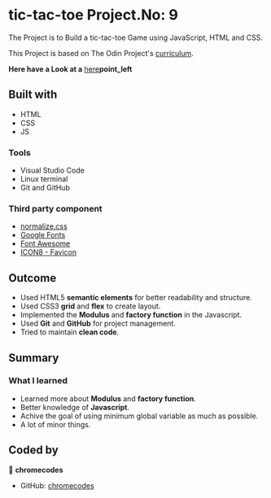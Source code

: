 # tic-tac-toe Project.No: 9

The Project is to Build a tic-tac-toe Game using JavaScript, HTML and CSS.

This Project is based on The Odin Project's [curriculum](https://www.theodinproject.com/lessons/node-path-javascript-tic-tac-toe).

**Here have a Look at a** [ here](https://chromecodes.github.io/tic-tac-toe/)**point_left**

## Built with

- HTML
- CSS
- JS

### Tools

- Visual Studio Code
- Linux terminal
- Git and GitHub

### Third party component

- [normalize.css](https://github.com/necolas/normalize.css)
- [Google Fonts](https://fonts.google.com/)
- [Font Awesome](https://fontawesome.com/)
- [ICON8 - Favicon](https://https://icons8.com/)

## Outcome

- Used HTML5 **semantic elements** for better readability and structure.
- Used CSS3 **grid** and **flex** to create layout.
- Implemented the **Modulus** and **factory function** in the Javascript.
- Used **Git** and **GitHub** for project management.
- Tried to maintain **clean code**.

## Summary

### What I learned

- Learned more about **Modulus** and **factory function**.
- Better knowledge of **Javascript**.
- Achive the goal of using minimum global variable as much as possible.
- A lot of minor things.

## Coded by

👤 **chromecodes**

- GitHub: [chromecodes](https://github.com/artis-dev)
